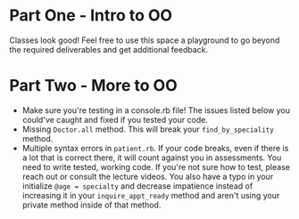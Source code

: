 # Part One - Intro to OO
Classes look good! Feel free to use this space a playground to go beyond the required deliverables and get additional feedback. 

# Part Two - More to OO
- Make sure you're testing in a console.rb file! The issues listed below you could've caught and fixed if you tested your code. 
- Missing `Doctor.all` method. This will break your `find_by_speciality` method.
- Multiple syntax errors in `patient.rb`. If your code breaks, even if there is a lot that is correct there, it will count against you in assessments. You need to write tested, working code. If you're not sure how to test, please reach out or consult the lecture videos. You also have a typo in your initialize `@age = specialty`  and decrease impatience instead of increasing it in your `inquire_appt_ready` method and aren't using your private method inside of that method. 